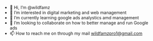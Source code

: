 - 👋 Hi, I’m @wildfamz
- 👀 I’m interested in digital marketing and web management
- 🌱 I’m currently learning google ads analystics amd management
- 💞️ I’m looking to collaborate on how to better manage and run Google ads
- 📫 How to reach me on through my mail wildfamzpro1@gmail.com

<!---
wildfamz/wildfamz is a ✨ special ✨ repository because its `README.md` (this file) appears on your GitHub profile.
You can click the Preview link to take a look at your changes.
--->
